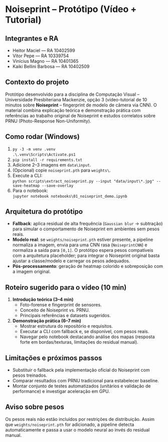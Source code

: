# Noiseprint – Protótipo (Vídeo + Tutorial)

## Integrantes e RA
- Heitor Maciel — RA 10402599  
- Vitor Pepe — RA 10339754  
- Vinícius Magno — RA 10401365  
- Kaiki Bellini Barbosa — RA 10402509

## Contexto do projeto
Protótipo desenvolvido para a disciplina de Computação Visual – Universidade Presbiteriana Mackenzie, opção 3 (vídeo-tutorial de 10 minutos sobre **Noiseprint** – fingerprint de modelo de câmera via CNN). O material combina explicação teórica e demonstração prática com referências ao trabalho original de Noiseprint e estudos correlatos sobre PRNU (Photo-Response Non-Uniformity).

## Como rodar (Windows)
1. `py -3 -m venv .venv`  
   `.\.venv\Scripts\Activate.ps1`
2. `pip install -r requirements.txt`
3. Adicione 2–3 imagens em `data\input`.
4. (Opcional) copie `noiseprint.pth` para `weights\`.
5. Execute a CLI:  
   `python scripts\extract_noiseprint.py --input "data/input\*.jpg" --save-heatmap --save-overlay`
6. Para o notebook:  
   `jupyter notebook notebooks\01_noiseprint_demo.ipynb`

## Arquitetura do protótipo
- **Fallback**: aplica residual de alta frequência (`Gaussian blur` → subtração) para simular o comportamento de Noiseprint em ambientes sem pesos reais.
- **Modelo real**: se `weights/noiseprint.pth` estiver presente, a pipeline normaliza a imagem, envia para uma CNN rasa (`NoiseprintCNN`) e normaliza a saída para `[0,1]`. O protótipo espera pesos compatíveis com a arquitetura placeholder; para integrar o Noiseprint original basta ajustar a classe/modelo e carregar os pesos adequados.
- **Pós-processamento**: geração de heatmap colorido e sobreposição com a imagem original.

## Roteiro sugerido para o vídeo (10 min)
1. **Introdução teórica (3–4 min)**  
   - Foto-forense e fingerprint de sensores.  
   - Conceito de Noiseprint vs. PRNU.  
   - Principais referências e datasets sugeridos.
2. **Demonstração prática (6–7 min)**  
   - Mostrar estrutura do repositório e requisitos.  
   - Executar a CLI com fallback e, se disponível, com pesos reais.  
   - Navegar pelo notebook destacando análise dos mapas (resposta forte em bordas/texturas, limitações do residual manual).

## Limitações e próximos passos
- Substituir o fallback pela implementação oficial do Noiseprint com pesos treinados.
- Comparar resultados com PRNU tradicional para estabelecer baseline.
- Montar conjunto de testes automatizados (unitários e validação de performance) e investigar aceleração em GPU.

## Aviso sobre pesos
Os pesos reais não estão incluídos por restrições de distribuição. Assim que `weights/noiseprint.pth` for adicionado, a pipeline detecta automaticamente e passa a usar o modelo neural ao invés do residual manual.

